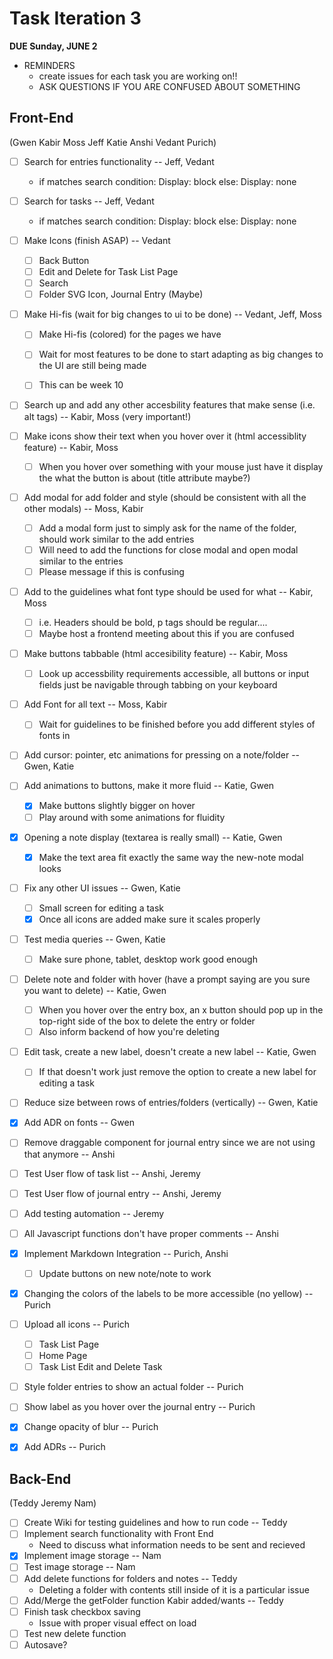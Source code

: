 # Task Iteration 3
**DUE Sunday, JUNE 2**

- REMINDERS
    - create issues for each task you are working on!!
    - ASK QUESTIONS IF YOU ARE CONFUSED ABOUT SOMETHING

## Front-End 

(Gwen Kabir Moss Jeff Katie Anshi Vedant Purich)

- [ ] Search for entries functionality  -- Jeff, Vedant
    -  if matches search condition:
           Display: block
       else:
           Display: none
- [ ] Search for tasks  -- Jeff, Vedant
    - if matches search condition:
           Display: block
       else:
           Display: none
- [ ] Make Icons (finish ASAP) -- Vedant
    - [ ] Back Button
    - [ ] Edit and Delete for Task List Page
    - [ ] Search 
    - [ ] Folder SVG Icon, Journal Entry (Maybe)
- [ ] Make Hi-fis (wait for big changes to ui to be done) -- Vedant, Jeff, Moss
    - [ ] Make Hi-fis (colored) for the pages we have
    - [ ] Wait for most features to be done to start adapting as big changes to the UI are still being made
    - [ ] This can be week 10 


- [ ] Search up and add any other accesbility features that make sense (i.e. alt tags) -- Kabir, Moss (very important!)
- [ ] Make icons show their text when you hover over it (html accessiblity feature) -- Kabir, Moss
    - [ ] When you hover over something with your mouse just have it display the what the button is about (title attribute maybe?)
- [ ] Add modal for add folder and style (should be consistent with all the other modals) -- Moss, Kabir
    - [ ] Add a modal form just to simply ask for the name of the folder, should work similar to the add entries
    - [ ] Will need to add the functions for close modal and open modal similar to the entries
    - [ ] Please message if this is confusing
- [ ] Add to the guidelines what font type should be used for what -- Kabir, Moss
    - [ ] i.e. Headers should be bold, p tags should be regular....
    - [ ] Maybe host a frontend meeting about this if you are confused 
- [ ] Make buttons tabbable (html accesibility feature) -- Kabir, Moss
    - [ ] Look up accessbility requirements accessible, all buttons or input fields just be navigable through tabbing on your keyboard
- [ ] Add Font for all text -- Moss, Kabir
    - [ ] Wait for guidelines to be finished before you add different styles of fonts in


- [ ] Add cursor: pointer, etc animations for pressing on a note/folder -- Gwen, Katie
- [ ] Add animations to buttons, make it more fluid -- Katie, Gwen
    - [x] Make buttons slightly bigger on hover
    - [ ] Play around with some animations for fluidity
- [x] Opening a note display (textarea is really small) -- Katie, Gwen
    - [x] Make the text area fit exactly the same way the new-note modal looks
- [ ] Fix any other UI issues -- Gwen, Katie
    - [ ] Small screen for editing a task
    - [x] Once all icons are added make sure it scales properly
- [ ] Test media queries -- Gwen, Katie
    - [ ] Make sure phone, tablet, desktop work good enough
- [ ] Delete note and folder with hover (have a prompt saying are you sure you want to delete) -- Katie, Gwen
    - [ ] When you hover over the entry box, an x button should pop up in the top-right side of the box to delete the entry or folder
    - [ ] Also inform backend of how you're deleting
- [ ] Edit task, create a new label, doesn't create a new label -- Katie, Gwen
    - [ ] If that doesn't work just remove the option to create a new label for editing a task
- [ ] Reduce size between rows of entries/folders (vertically) -- Gwen, Katie
- [x] Add ADR on fonts -- Gwen


- [ ] Remove draggable component for journal entry since we are not using that anymore -- Anshi
- [ ] Test User flow of task list -- Anshi, Jeremy
- [ ] Test User flow of journal entry -- Anshi, Jeremy
- [ ] Add testing automation -- Jeremy
- [ ] All Javascript functions don't have proper comments -- Anshi
- [x] Implement Markdown Integration -- Purich, Anshi
    - [ ] Update buttons on new note/note to work
- [x] Changing the colors of the labels to be more accessible (no yellow) -- Purich
- [ ] Upload all icons -- Purich
    - [ ] Task List Page
    - [ ] Home Page
    - [ ] Task List Edit and Delete Task
- [ ] Style folder entries to show an actual folder -- Purich
- [ ] Show label as you hover over the journal entry -- Purich
- [x] Change opacity of blur -- Purich
- [x] Add ADRs -- Purich

## Back-End 

(Teddy Jeremy Nam)

- [ ] Create Wiki for testing guidelines and how to run code -- Teddy
- [ ] Implement search functionality with Front End
    - Need to discuss what information needs to be sent and recieved
- [x] Implement image storage -- Nam
- [ ] Test image storage -- Nam
- [ ] Add delete functions for folders and notes -- Teddy
    - Deleting a folder with contents still inside of it is a particular issue
- [ ] Add/Merge the getFolder function Kabir added/wants -- Teddy
- [ ] Finish task checkbox saving
    - Issue with proper visual effect on load
- [ ] Test new delete function
- [ ] Autosave?